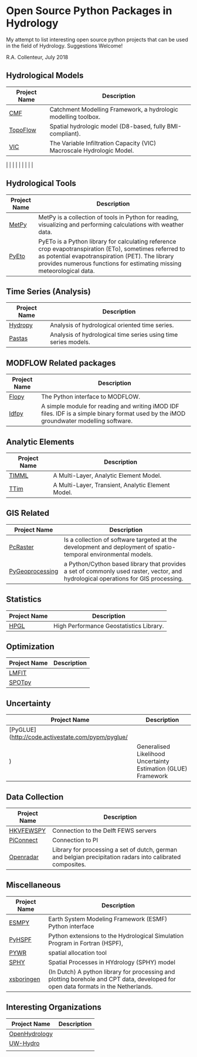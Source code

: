 Open Source Python Packages in Hydrology
========================================
My attempt to list interesting open source python projects that can be used in the field of Hydrology. Suggestions Welcome!

R.A. Collenteur, July 2018

Hydrological Models
------------------
| Project Name | Description |
| ------- | ------ |
| [CMF](https://github.com/philippkraft/cmf) | Catchment Modelling Framework, a hydrologic modelling toolbox. |
| [TopoFlow](https://github.com/peckhams/topoflow) | Spatial hydrologic model (D8-based, fully BMI-compliant). |
| [VIC](https://github.com/UW-Hydro/VIC) | The Variable Infiltration Capacity (VIC) Macroscale Hydrologic Model. |


| []() |  |
| []() |  |
| []() |  |


Hydrological Tools
------------------
| Project Name | Description |
| ------- | ------ |
| [MetPy](https://github.com/Unidata/MetPy) | MetPy is a collection of tools in Python for reading, visualizing and performing calculations with weather data. |
| [PyEto](https://github.com/woodcrafty/PyETo) | PyETo is a Python library for calculating reference crop evapotranspiration (ETo), sometimes referred to as potential evapotranspiration (PET). The library provides numerous functions for estimating missing meteorological data. |

Time Series (Analysis)
--------------------
| Project Name | Description |
| ------- | ------ |
| [Hydropy](https://github.com/stijnvanhoey/hydropy) | Analysis of hydrological oriented time series. |
| [Pastas](https://github.com/pastas/pastas) | Analysis of hydrological time series using time series models. |

MODFLOW Related packages
------------------------
| Project Name | Description |
| ------- | ------ |
| [Flopy](https://github.com/modflowpy/flopy) | The Python interface to MODFLOW. |
| [Idfpy](https://github.com/tomvansteijn/idfpy) | A simple module for reading and writing iMOD IDF files. IDF is a simple binary format used by the iMOD groundwater modelling software. |

Analytic Elements
-----------------
| Project Name | Description |
| ------- | ------ |
| [TIMML](https://github.com/mbakker7/timml) |  A Multi-Layer, Analytic Element Model. |
| [TTim](https://github.com/mbakker7/ttim) | A Multi-Layer, Transient, Analytic Element Model.  |

GIS Related
-----------
| Project Name | Description |
| ------- | ------ |
| [PcRaster](http://pcraster.geo.uu.nl/) | Is a collection of software targeted at the development and deployment of spatio-temporal environmental models. |
| [PyGeoprocessing](https://pypi.org/project/pygeoprocessing/) | a Python/Cython based library that provides a set of commonly used raster, vector, and hydrological operations for GIS processing. |

Statistics
----------
| Project Name | Description |
| ------- | ------ |
| [HPGL](http://hpgl.github.io/hpgl/) |  High Performance Geostatistics Library. |

Optimization
------------
| Project Name | Description |
| ------- | ------ |
| [LMFIT](https://github.com/lmfit/lmfit-py) |  |
| [SPOTpy](https://github.com/thouska/spotpy) |  |

Uncertainty
-----------
| Project Name | Description |
| ------- | ------ |
| [PyGLUE](http://code.activestate.com/pypm/pyglue/
) | Generalised Likelihood Uncertainty Estimation (GLUE) Framework |

Data Collection
---------------
| Project Name | Description |
| ------- | ------ |
| [HKVFEWSPY](https://github.com/HKV-products-services/hkvfewspy) | Connection to the Delft FEWS servers |
| [PiConnect](https://github.com/Hugovdberg/PIconnect) | Connection to PI |
| [Openradar](https://github.com/nens/openradar) | Library for processing a set of dutch, german and belgian precipitation radars into calibrated composites. |

Miscellaneous
-------------
| Project Name | Description |
| ------- | ------ |
| [ESMPY](https://www.earthsystemcog.org/projects/esmpy/) | Earth System Modeling Framework (ESMF) Python interface |
| [PyHSPF](https://github.com/djlampert/PyHSPF) | Python extensions to the Hydrological Simulation Program in Fortran (HSPF), |
| [PYWR](https://github.com/pywr/pywr) | spatial allocation tool |
| [SPHY](https://github.com/WilcoTerink/SPHY) |  Spatial Processes in HYdrology (SPHY) model |
| [xsboringen](https://github.com/tomvansteijn/xsboringen) | (In Dutch) A python library for processing and plotting borehole and CPT data, developed for open data formats in the Netherlands. |

Interesting Organizations
-------------------------
| Project Name | Description |
| ------- | ------ |
| [OpenHydrology](https://github.com/OpenHydrology) |  |
| [UW-Hydro](https://github.com/UW-Hydro) |  |
| []() |  |
